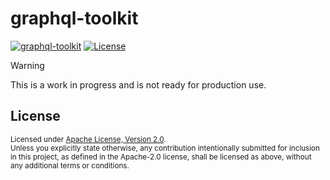 # graphql-toolkit

[![graphql-toolkit](https://img.shields.io/crates/v/graphql-toolkit)](https://crates.io/crates/graphql-toolkit)
[![License](https://img.shields.io/badge/License-Apache_2.0-blue.svg)](./LICENSE)

> [!Warning]
> This is a work in progress and is not ready for production use.

## License

<sup>
Licensed under <a href="LICENSE">Apache License, Version 2.0</a>.
</sup>

<br>

<sub>
Unless you explicitly state otherwise, any contribution intentionally submitted
for inclusion in this project, as defined in the Apache-2.0 license, shall be 
licensed as above, without any additional terms or conditions.
</sub>
